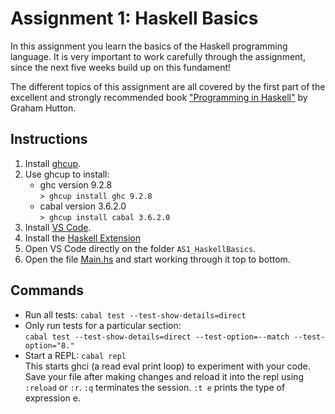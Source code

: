 # Assignment 1: Haskell Basics

In this assignment you learn the basics of the Haskell programming language.
It is very important to work carefully through the assignment, since the next five weeks build
up on this fundament!

The different topics of this assignment are all covered by the first part of the excellent and strongly recommended book ["Programming in Haskell"](https://www.cs.nott.ac.uk/~pszgmh/pih.html) by Graham Hutton.

## Instructions
1. Install [ghcup](https://www.haskell.org/ghcup/).
2. Use ghcup to install: 
   - ghc version 9.2.8 \
   `> ghcup install ghc 9.2.8`
   - cabal version 3.6.2.0 \
   `> ghcup install cabal 3.6.2.0`
3. Install [VS Code](https://code.visualstudio.com/).
4. Install the [Haskell Extension](https://marketplace.visualstudio.com/items?itemName=haskell.haskell)
5. Open VS Code directly on the folder `AS1_HaskellBasics`.
6. Open the file [Main.hs](./Main.hs) and start working through it top to bottom.

## Commands
- Run all tests: `cabal test --test-show-details=direct`
- Only run tests for a particular section:\
   `cabal test --test-show-details=direct --test-option=--match --test-option="8."`
- Start a REPL: `cabal repl` \
This starts ghci (a read eval print loop) to experiment with your code.
Save your file after making changes and reload it into the repl using `:reload` or `:r`.
`:q` terminates the session.
`:t e` prints the type of expression e.

